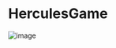# HerculesGame

![image](https://user-images.githubusercontent.com/73804625/158005443-465b0422-90af-4a74-ba13-3c26d489da01.png)
